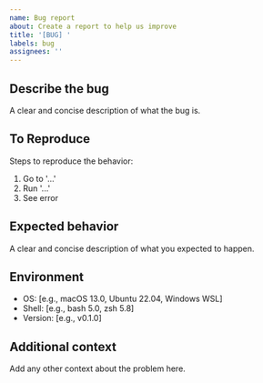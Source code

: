 ```yaml
---
name: Bug report
about: Create a report to help us improve
title: '[BUG] '
labels: bug
assignees: ''
---
```


## Describe the bug

A clear and concise description of what the bug is.

## To Reproduce

Steps to reproduce the behavior:

1. Go to '...'
2. Run '...'
3. See error

## Expected behavior

A clear and concise description of what you expected to happen.

## Environment

- OS: [e.g., macOS 13.0, Ubuntu 22.04, Windows WSL]
- Shell: [e.g., bash 5.0, zsh 5.8]
- Version: [e.g., v0.1.0]

## Additional context

Add any other context about the problem here.
